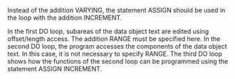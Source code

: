 Instead of the addition VARYING, the statement ASSIGN should be used in the loop with the addition INCREMENT.

In the first DO loop, subareas of the data object text are edited using offset/length access. The addition RANGE must 
be specified here. In the second DO loop, the program accesses the components of the data object text. In this case,
it is not necessary to specify RANGE. The third DO loop shows how the 
functions of the second loop can be programmed using the statement ASSIGN INCREMENT.
